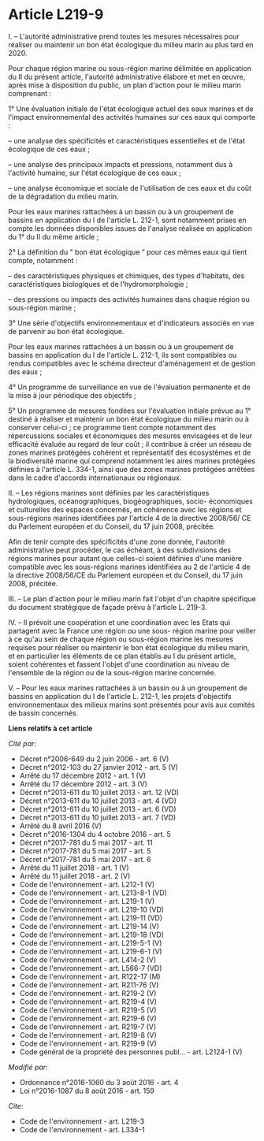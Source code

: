 # Article L219-9

I. – L'autorité administrative prend toutes les mesures nécessaires pour réaliser ou maintenir un bon état écologique du
milieu marin au plus tard en 2020.

Pour chaque région marine ou sous-région marine délimitée en application du II du présent article, l'autorité administrative
élabore et met en œuvre, après mise à disposition du public, un plan d'action pour le milieu marin comprenant :

1° Une évaluation initiale de l'état écologique actuel des eaux marines et de l'impact environnemental des activités humaines
sur ces eaux qui comporte :

– une analyse des spécificités et caractéristiques essentielles et de l'état écologique de ces eaux ;

– une analyse des principaux impacts et pressions, notamment dus à l'activité humaine, sur l'état écologique de ces eaux ;

– une analyse économique et sociale de l'utilisation de ces eaux et du coût de la dégradation du milieu marin.

Pour les eaux marines rattachées à un bassin ou à un groupement de bassins en application du I de l'article L. 212-1, sont
notamment prises en compte les données disponibles issues de l'analyse réalisée en application du 1° du II du même article ;

2° La définition du " bon état écologique ” pour ces mêmes eaux qui tient compte, notamment :

– des caractéristiques physiques et chimiques, des types d'habitats, des caractéristiques biologiques et de
l'hydromorphologie ;

– des pressions ou impacts des activités humaines dans chaque région ou sous-région marine ;

3° Une série d'objectifs environnementaux et d'indicateurs associés en vue de parvenir au bon état écologique.

Pour les eaux marines rattachées à un bassin ou à un groupement de bassins en application du I de l'article L. 212-1, ils
sont compatibles ou rendus compatibles avec le schéma directeur d'aménagement et de gestion des eaux ;

4° Un programme de surveillance en vue de l'évaluation permanente et de la mise à jour périodique des objectifs ;

5° Un programme de mesures fondées sur l'évaluation initiale prévue au 1° destiné à réaliser et maintenir un bon état
écologique du milieu marin ou à conserver celui-ci ; ce programme tient compte notamment des répercussions sociales et
économiques des mesures envisagées et de leur efficacité évaluée au regard de leur coût ; il contribue à créer un réseau de
zones marines protégées cohérent et représentatif des écosystèmes et de la biodiversité marine qui comprend notamment les
aires marines protégées définies à l'article L. 334-1, ainsi que des zones marines protégées arrêtées dans le cadre d'accords
internationaux ou régionaux.

II. – Les régions marines sont définies par les caractéristiques hydrologiques, océanographiques, biogéographiques, socio-
économiques et culturelles des espaces concernés, en cohérence avec les régions et sous-régions marines identifiées par
l'article 4 de la directive 2008/56/ CE du Parlement européen et du Conseil, du 17 juin 2008, précitée.

Afin de tenir compte des spécificités d'une zone donnée, l'autorité administrative peut procéder, le cas échéant, à des
subdivisions des régions marines pour autant que celles-ci soient définies d'une manière compatible avec les sous-régions
marines identifiées au 2 de l'article 4 de la directive 2008/56/CE du Parlement européen et du Conseil, du 17 juin 2008,
précitée.

III. – Le plan d'action pour le milieu marin fait l'objet d'un chapitre spécifique du document stratégique de façade prévu à
l'article L. 219-3.

IV. – Il prévoit une coopération et une coordination avec les Etats qui partagent avec la France une région ou une sous-
région marine pour veiller à ce qu'au sein de chaque région ou sous-région marine les mesures requises pour réaliser ou
maintenir le bon état écologique du milieu marin, et en particulier les éléments de ce plan établis au I du présent article,
soient cohérentes et fassent l'objet d'une coordination au niveau de l'ensemble de la région ou de la sous-région marine
concernée.

V. – Pour les eaux marines rattachées à un bassin ou à un groupement de bassins en application du I de l'article L. 212-1,
les projets d'objectifs environnementaux des milieux marins sont présentés pour avis aux comités de bassin concernés.

**Liens relatifs à cet article**

_Cité par_:

  - Décret n°2006-649 du 2 juin 2006 - art. 6 (V)
  - Décret n°2012-103 du 27 janvier 2012 - art. 5 (V)
  - Arrêté du 17 décembre 2012 - art. 1 (V)
  - Arrêté du 17 décembre 2012 - art. 3 (V)
  - Décret n°2013-611 du 10 juillet 2013 - art. 12 (VD)
  - Décret n°2013-611 du 10 juillet 2013 - art. 4 (VD)
  - Décret n°2013-611 du 10 juillet 2013 - art. 6 (VD)
  - Décret n°2013-611 du 10 juillet 2013 - art. 7 (VD)
  - Arrêté du 8 avril 2016 (V)
  - Décret n°2016-1304 du 4 octobre 2016 - art. 5
  - Décret n°2017-781 du 5 mai 2017 - art. 11
  - Décret n°2017-781 du 5 mai 2017 - art. 5
  - Décret n°2017-781 du 5 mai 2017 - art. 6
  - Arrêté du 11 juillet 2018 - art. 1 (V)
  - Arrêté du 11 juillet 2018 - art. 2 (V)
  - Code de l'environnement - art. L212-1 (V)
  - Code de l'environnement - art. L213-8-1 (VD)
  - Code de l'environnement - art. L219-1 (V)
  - Code de l'environnement - art. L219-10 (VD)
  - Code de l'environnement - art. L219-11 (VD)
  - Code de l'environnement - art. L219-14 (V)
  - Code de l'environnement - art. L219-18 (VD)
  - Code de l'environnement - art. L219-5-1 (V)
  - Code de l'environnement - art. L219-6-1 (V)
  - Code de l'environnement - art. L414-2 (V)
  - Code de l'environnement - art. L566-7 (VD)
  - Code de l'environnement - art. R122-17 (M)
  - Code de l'environnement - art. R211-76 (V)
  - Code de l'environnement - art. R219-2 (V)
  - Code de l'environnement - art. R219-4 (V)
  - Code de l'environnement - art. R219-5 (V)
  - Code de l'environnement - art. R219-6 (V)
  - Code de l'environnement - art. R219-7 (V)
  - Code de l'environnement - art. R219-8 (V)
  - Code de l'environnement - art. R219-9 (V)
  - Code général de la propriété des personnes publ... - art. L2124-1 (V)

_Modifié par_:

  - Ordonnance n°2016-1060 du 3 août 2016 - art. 4
  - Loi n°2016-1087 du 8 août 2016 - art. 159

_Cite_:

  - Code de l'environnement - art. L219-3
  - Code de l'environnement - art. L334-1
